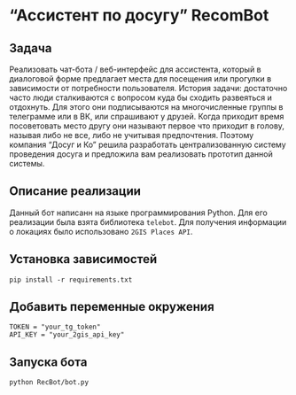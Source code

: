 
# “Ассистент по досугу” RecomBot
## Задача
Реализовать чат-бота / веб-интерфейс для ассистента, который в диалоговой форме предлагает места для посещения или прогулки в зависимости от потребности пользователя. 
История задачи: достаточно часто люди сталкиваются с вопросом куда бы сходить развеяться и отдохнуть. Для этого они подписываются на многочисленные группы в телеграмме или в ВК, или спрашивают у друзей. Когда приходит время посоветовать место другу они называют первое что приходит в голову, называя либо не все, либо не учитывая предпочтения. Поэтому компания “Досуг и Ко” решила разработать централизованную систему проведения досуга и предложила вам реализовать прототип данной системы.


## Описание реализации

Данный бот написанн на языке программирования Python. Для его реализации была взята библиотека `telebot`. Для получения информации о локациях было использовано `2GIS Places API`.

## Установка зависимостей

`pip install -r requirements.txt`

## Добавить переменные окружения

```
TOKEN = "your_tg_token"
API_KEY = "your_2gis_api_key"
```

## Запуска бота

`python RecBot/bot.py `